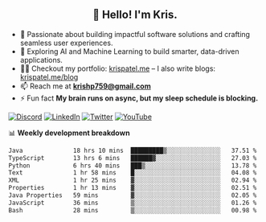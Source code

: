 <h2 align="center">👋 Hello! I'm Kris.</h2>

- 🚀 Passionate about building impactful software solutions and crafting seamless user experiences.<br>
- 🤖 Exploring AI and Machine Learning to build smarter, data-driven applications.<br>
- 👨‍💻 Checkout my portfolio: [krispatel.me](https://krispatel.me) – I also write blogs: [krispatel.me/blog](https://krispatel.me/blog)
- 📫 Reach me at **krishp759@gmail.com**<br>
- ⚡ Fun fact **My brain runs on async, but my sleep schedule is blocking.**

[![Discord](https://img.shields.io/badge/discord-36393e?style=for-the-badge&logo=discord&logoColor=#5865F2)](https://discord.gg/684004012210651146)
[![LinkedIn](https://img.shields.io/badge/linkedin-0072b1?style=for-the-badge&logo=linkedin&logoColor=#0A66C2)](linkedin.com/in/kris-patel-985158250/)
[![Twitter](https://img.shields.io/badge/Twitter-1DA1F2?style=for-the-badge&logo=twitter&logoColor=white)](https://twitter.com/Kris__Logan)
[![YouTube](https://img.shields.io/badge/YouTube-FF0000?style=for-the-badge&logo=youtube&logoColor=white)](https://youtube.com/@krisgenics4404) 

📊 **Weekly development breakdown**
<!--START_SECTION:waka-->

```txt
Java              18 hrs 10 mins  █████████▒░░░░░░░░░░░░░░░   37.51 %
TypeScript        13 hrs 6 mins   ██████▓░░░░░░░░░░░░░░░░░░   27.03 %
Python            6 hrs 40 mins   ███▒░░░░░░░░░░░░░░░░░░░░░   13.78 %
Text              1 hr 58 mins    █░░░░░░░░░░░░░░░░░░░░░░░░   04.08 %
XML               1 hr 25 mins    ▓░░░░░░░░░░░░░░░░░░░░░░░░   02.94 %
Properties        1 hr 13 mins    ▓░░░░░░░░░░░░░░░░░░░░░░░░   02.51 %
Java Properties   59 mins         ▓░░░░░░░░░░░░░░░░░░░░░░░░   02.05 %
JavaScript        36 mins         ▒░░░░░░░░░░░░░░░░░░░░░░░░   01.26 %
Bash              28 mins         ▒░░░░░░░░░░░░░░░░░░░░░░░░   00.98 %
```

<!--END_SECTION:waka-->
